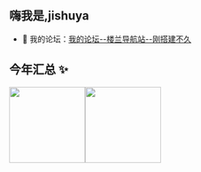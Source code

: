 ## 嗨我是,jishuya

- 👭 我的论坛：<a target="_blank" href="https://www.jishuya.cn/">我的论坛--楼兰导航站--刚搭建不久</a>

## 今年汇总 ✨

<img align="" height="137px" src="https://github-readme-stats.vercel.app/api?username=jishuya-cn&hide_title=true&hide_border=true&show_icons=true&include_all_commits=true&line_height=21&bg_color=0,EC6C6C,FFD479,FFFC79,73FA79&theme=graywhite&locale=cn" /><img align="" height="137px" src="https://github-readme-stats.vercel.app/api/top-langs/?username=jishuya-cn&hide_title=true&hide_border=true&layout=compact&bg_color=0,73FA79,73FDFF,D783FF&theme=graywhite&locale=cn" />
